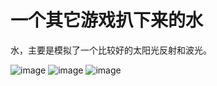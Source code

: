 ﻿# 一个其它游戏扒下来的水

水，主要是模拟了一个比较好的太阳光反射和波光。


![image](https://github.com/whisperlin/utils/blob/master/unity/Water/demo.png)
![image](https://github.com/whisperlin/utils/blob/master/unity/Water/demo2.png)
![image](https://github.com/whisperlin/utils/blob/master/unity/Water/demo3.png)
